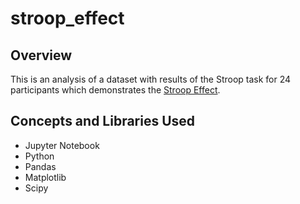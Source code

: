 # stroop_effect

## Overview
This is an analysis of a dataset with results of the Stroop task for 24 participants which demonstrates the [Stroop Effect](https://www.verywellmind.com/what-is-the-stroop-effect-2795832).

## Concepts and Libraries Used
- Jupyter Notebook
- Python
- Pandas
- Matplotlib
- Scipy
